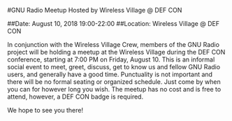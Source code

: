 #GNU Radio Meetup Hosted by Wireless Village @ DEF CON

##Date: August 10, 2018 19:00-22:00 
##Location: Wireless Village @ DEF CON 

In conjunction with the Wireless Village Crew, members of the GNU Radio project will be holding a meetup at the Wireless Village during the DEF CON conference, starting at 7:00 PM on Friday, August 10. This is an informal social event to meet, greet, discuss, get to know us and fellow GNU Radio users, and generally have a good time. Punctuality is not important and there will be no formal seating or organized schedule. Just come by when you can for however long you wish. The meetup has no cost and is free to attend, however, a DEF CON badge is required. 

We hope to see you there!
